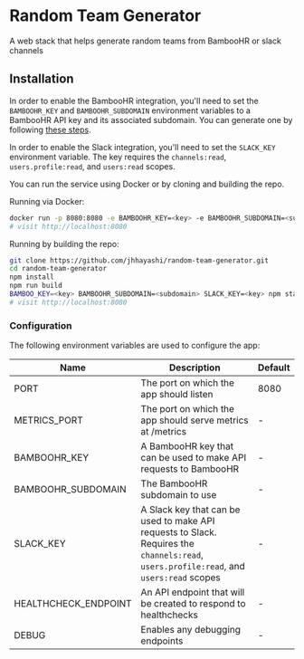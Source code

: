 # Random Team Generator

A web stack that helps generate random teams from BambooHR or slack channels

## Installation

In order to enable the BambooHR integration, you'll need to set the `BAMBOOHR_KEY`
and `BAMBOOHR_SUBDOMAIN` environment variables to a BambooHR API key and its associated
subdomain. You can generate one by following [these steps](https://documentation.bamboohr.com/docs#section-authentication).

In order to enable the Slack integration, you'll need to set the `SLACK_KEY` environment
variable. The key requires the `channels:read`, `users.profile:read`, and `users:read`
scopes.

You can run the service using Docker or by cloning and building the repo.

Running via Docker:

```bash
docker run -p 8080:8080 -e BAMBOOHR_KEY=<key> -e BAMBOOHR_SUBDOMAIN=<subdomain> -e SLACK_KEY=<key> jhhayashi/random-team-generator
# visit http://localhost:8080
```

Running by building the repo:

```bash
git clone https://github.com/jhhayashi/random-team-generator.git
cd random-team-generator
npm install
npm run build
BAMBOO_KEY=<key> BAMBOOHR_SUBDOMAIN=<subdomain> SLACK_KEY=<key> npm start
# visit http://localhost:8080
```

### Configuration

The following environment variables are used to configure the app:

| Name | Description | Default |
| ---- | ----------- | ------- |
| PORT | The port on which the app should listen | 8080 |
| METRICS_PORT | The port on which the app should serve metrics at /metrics | - |
| BAMBOOHR_KEY | A BambooHR key that can be used to make API requests to BambooHR | - |
| BAMBOOHR_SUBDOMAIN | The BambooHR subdomain to use | - |
| SLACK_KEY | A Slack key that can be used to make API requests to Slack. Requires the `channels:read`, `users.profile:read`, and `users:read` scopes | - |
| HEALTHCHECK_ENDPOINT | An API endpoint that will be created to respond to healthchecks | - |
| DEBUG | Enables any debugging endpoints | - |
